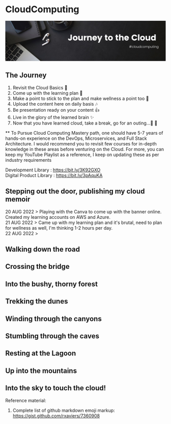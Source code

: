 # CloudComputing
<p align="center">
  <img src="Banner.jpg">
</p>

## The Journey
1. Revisit the Cloud Basics :speech_balloon:
2. Come up with the learning plan :dash:
3. Make a point to stick to the plan and make wellness a point too :curry:
4. Upload the content here on daily basis :notes:
5. Be presentation ready on your content :thumbsup:
6. Live in the glory of the learned brain :sparkles:
7. Now that you have learned cloud, take a break, go for an outing...:checkered_flag: :moyai:

** To Pursue Cloud Computing Mastery path, one should have 5-7 years of hands-on experience on the DevOps, Microservices, and Full Stack Architecture. I would recommend you to revisit few courses for in-depth knowledge in these areas before venturing on the Cloud. For more, you can keep my YouTube Playlist as a reference, I keep on updating these as per industry requirements

Development Library :	https://bit.ly/3K92GXO  
Digital Product Library :	https://bit.ly/3pAquKA

## Stepping out the door, publishing my cloud memoir

20 AUG 2022 > Playing with the Canva to come up with the banner online. Created my learning accounts on AWS and Azure.  
21 AUG 2022 > Came up with my learning plan and it's brutal, need to plan for wellness as well, I'm thinking 1-2 hours per day.  
22 AUG 2022 > 


## Walking down the road

## Crossing the bridge

## Into the bushy, thorny forest

## Trekking the dunes

## Winding through the canyons

## Stumbling through the caves

## Resting at the Lagoon

## Up into the mountains

## Into the sky to touch the cloud!



Reference material:
1. Complete list of github markdown emoji markup: https://gist.github.com/rxaviers/7360908
